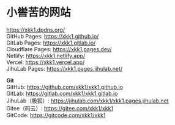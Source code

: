 # 小喾苦的网站

https://xkk1.dpdns.org/  
GitHub Pages: https://xkk1.github.io/  
GitLab Pages: https://xkk1.gitlab.io/  
Cloudflare Pages: https://xkk1.pages.dev/  
Netlify: https://xkk1.netlify.app/  
Vercel: https://xkk1.vercel.app/  
JihuLab Pages: https://xkk1.pages.jihulab.net/

**Git**  
GitHub: https://github.com/xkk1/xkk1.github.io  
GitLab: https://gitlab.com/xkk1/xkk1.gitlab.io  
JihuLab（极狐）: https://jihulab.com/xkk1/xkk1.pages.jihulab.net  
Gitee（码云）: https://gitee.com/xkk1/xkk1  
GitCode: https://gitcode.com/xkk1/xkk1  
